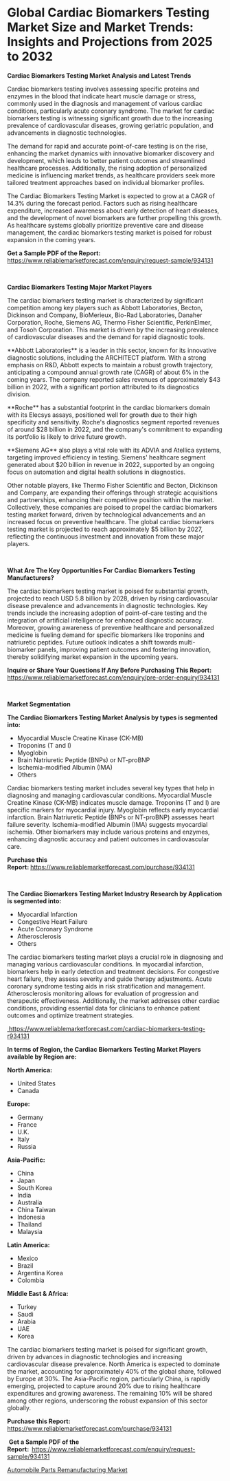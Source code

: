<p><h1>Global Cardiac Biomarkers Testing Market Size and Market Trends: Insights and Projections from 2025 to 2032</h1></p><p><strong>Cardiac Biomarkers Testing Market Analysis and Latest Trends</strong></p>
<p><p>Cardiac biomarkers testing involves assessing specific proteins and enzymes in the blood that indicate heart muscle damage or stress, commonly used in the diagnosis and management of various cardiac conditions, particularly acute coronary syndrome. The market for cardiac biomarkers testing is witnessing significant growth due to the increasing prevalence of cardiovascular diseases, growing geriatric population, and advancements in diagnostic technologies. </p><p>The demand for rapid and accurate point-of-care testing is on the rise, enhancing the market dynamics with innovative biomarker discovery and development, which leads to better patient outcomes and streamlined healthcare processes. Additionally, the rising adoption of personalized medicine is influencing market trends, as healthcare providers seek more tailored treatment approaches based on individual biomarker profiles. </p><p>The Cardiac Biomarkers Testing Market is expected to grow at a CAGR of 14.3% during the forecast period. Factors such as rising healthcare expenditure, increased awareness about early detection of heart diseases, and the development of novel biomarkers are further propelling this growth. As healthcare systems globally prioritize preventive care and disease management, the cardiac biomarkers testing market is poised for robust expansion in the coming years.</p></p>
<p><strong>Get a Sample PDF of the Report:&nbsp;</strong> <a href="https://www.reliablemarketforecast.com/enquiry/request-sample/934131?utm_campaign=3216&utm_medium=2&utm_source=Github&utm_content=ia&utm_term=07032025&utm_id=cardiac-biomarkers-testing">https://www.reliablemarketforecast.com/enquiry/request-sample/934131</a></p>
<p>&nbsp;</p>
<p><strong>Cardiac Biomarkers Testing Major Market Players</strong></p>
<p><p>The cardiac biomarkers testing market is characterized by significant competition among key players such as Abbott Laboratories, Becton, Dickinson and Company, BioMerieux, Bio-Rad Laboratories, Danaher Corporation, Roche, Siemens AG, Thermo Fisher Scientific, PerkinElmer, and Tosoh Corporation. This market is driven by the increasing prevalence of cardiovascular diseases and the demand for rapid diagnostic tools.</p><p>**Abbott Laboratories** is a leader in this sector, known for its innovative diagnostic solutions, including the ARCHITECT platform. With a strong emphasis on R&D, Abbott expects to maintain a robust growth trajectory, anticipating a compound annual growth rate (CAGR) of about 6% in the coming years. The company reported sales revenues of approximately $43 billion in 2022, with a significant portion attributed to its diagnostics division.</p><p>**Roche** has a substantial footprint in the cardiac biomarkers domain with its Elecsys assays, positioned well for growth due to their high specificity and sensitivity. Roche's diagnostics segment reported revenues of around $28 billion in 2022, and the company's commitment to expanding its portfolio is likely to drive future growth.</p><p>**Siemens AG** also plays a vital role with its ADVIA and Atellica systems, targeting improved efficiency in testing. Siemens' healthcare segment generated about $20 billion in revenue in 2022, supported by an ongoing focus on automation and digital health solutions in diagnostics.</p><p>Other notable players, like Thermo Fisher Scientific and Becton, Dickinson and Company, are expanding their offerings through strategic acquisitions and partnerships, enhancing their competitive position within the market. Collectively, these companies are poised to propel the cardiac biomarkers testing market forward, driven by technological advancements and an increased focus on preventive healthcare. The global cardiac biomarkers testing market is projected to reach approximately $5 billion by 2027, reflecting the continuous investment and innovation from these major players.</p></p>
<p>&nbsp;</p>
<p><strong>What Are The Key Opportunities For Cardiac Biomarkers Testing Manufacturers?</strong></p>
<p><p>The cardiac biomarkers testing market is poised for substantial growth, projected to reach USD 5.8 billion by 2028, driven by rising cardiovascular disease prevalence and advancements in diagnostic technologies. Key trends include the increasing adoption of point-of-care testing and the integration of artificial intelligence for enhanced diagnostic accuracy. Moreover, growing awareness of preventive healthcare and personalized medicine is fueling demand for specific biomarkers like troponins and natriuretic peptides. Future outlook indicates a shift towards multi-biomarker panels, improving patient outcomes and fostering innovation, thereby solidifying market expansion in the upcoming years.</p></p>
<p><strong>Inquire or Share Your Questions If Any Before Purchasing This Report:</strong> <a href="https://www.reliablemarketforecast.com/enquiry/pre-order-enquiry/934131?utm_campaign=3216&utm_medium=2&utm_source=Github&utm_content=ia&utm_term=07032025&utm_id=cardiac-biomarkers-testing">https://www.reliablemarketforecast.com/enquiry/pre-order-enquiry/934131</a></p>
<p>&nbsp;</p>
<p><strong>Market Segmentation</strong></p>
<p><strong>The Cardiac Biomarkers Testing Market Analysis by types is segmented into:</strong></p>
<p><ul><li>Myocardial Muscle Creatine Kinase (CK-MB)</li><li>Troponins (T and I)</li><li>Myoglobin</li><li>Brain Natriuretic Peptide (BNPs) or NT-proBNP</li><li>Ischemia-modified Albumin (IMA)</li><li>Others</li></ul></p>
<p><p>Cardiac biomarkers testing market includes several key types that help in diagnosing and managing cardiovascular conditions. Myocardial Muscle Creatine Kinase (CK-MB) indicates muscle damage. Troponins (T and I) are specific markers for myocardial injury. Myoglobin reflects early myocardial infarction. Brain Natriuretic Peptide (BNPs or NT-proBNP) assesses heart failure severity. Ischemia-modified Albumin (IMA) suggests myocardial ischemia. Other biomarkers may include various proteins and enzymes, enhancing diagnostic accuracy and patient outcomes in cardiovascular care.</p></p>
<p><strong>Purchase this Report:&nbsp;</strong><a href="https://www.reliablemarketforecast.com/purchase/934131?utm_campaign=3216&utm_medium=2&utm_source=Github&utm_content=ia&utm_term=07032025&utm_id=cardiac-biomarkers-testing">https://www.reliablemarketforecast.com/purchase/934131</a></p>
<p>&nbsp;</p>
<p><strong>The Cardiac Biomarkers Testing Market Industry Research by Application is segmented into:</strong></p>
<p><ul><li>Myocardial Infarction</li><li>Congestive Heart Failure</li><li>Acute Coronary Syndrome</li><li>Atherosclerosis</li><li>Others</li></ul></p>
<p><p>The cardiac biomarkers testing market plays a crucial role in diagnosing and managing various cardiovascular conditions. In myocardial infarction, biomarkers help in early detection and treatment decisions. For congestive heart failure, they assess severity and guide therapy adjustments. Acute coronary syndrome testing aids in risk stratification and management. Atherosclerosis monitoring allows for evaluation of progression and therapeutic effectiveness. Additionally, the market addresses other cardiac conditions, providing essential data for clinicians to enhance patient outcomes and optimize treatment strategies.</p></p>
<p><a href="https://www.reliablemarketforecast.com/cardiac-biomarkers-testing-r934131?utm_campaign=3216&utm_medium=2&utm_source=Github&utm_content=ia&utm_term=07032025&utm_id=cardiac-biomarkers-testing">&nbsp;https://www.reliablemarketforecast.com/cardiac-biomarkers-testing-r934131</a></p>
<p><strong>In terms of Region, the Cardiac Biomarkers Testing Market Players available by Region are:</strong></p>
<p>
    <p> <strong> North America: </strong>
        <ul>
            <li>United States</li>
            <li>Canada</li>
        </ul>
        </p> 
    <p> <strong> Europe: </strong>
        <ul>
            <li>Germany</li>
            <li>France</li>
            <li>U.K.</li>
            <li>Italy</li>
            <li>Russia</li>
        </ul>
        </p> 
    <p> <strong> Asia-Pacific: </strong>
        <ul>
            <li>China</li>
            <li>Japan</li>
            <li>South Korea</li>
            <li>India</li>
            <li>Australia</li>
            <li>China Taiwan</li>
            <li>Indonesia</li>
            <li>Thailand</li>
            <li>Malaysia</li>
        </ul>
        </p> 
    <p> <strong> Latin America: </strong>
        <ul>
            <li>Mexico</li>
            <li>Brazil</li>
            <li>Argentina Korea</li>
            <li>Colombia</li>
        </ul>
        </p> 
    <p> <strong> Middle East & Africa: </strong>
        <ul>
            <li>Turkey</li>
            <li>Saudi</li>
            <li>Arabia</li>
            <li>UAE</li>
            <li>Korea</li>
        </ul>
    </p>
    </p>
<p><p>The cardiac biomarkers testing market is poised for significant growth, driven by advances in diagnostic technologies and increasing cardiovascular disease prevalence. North America is expected to dominate the market, accounting for approximately 40% of the global share, followed by Europe at 30%. The Asia-Pacific region, particularly China, is rapidly emerging, projected to capture around 20% due to rising healthcare expenditures and growing awareness. The remaining 10% will be shared among other regions, underscoring the robust expansion of this sector globally.</p></p>
<p><strong>Purchase this Report: </strong><a href="https://www.reliablemarketforecast.com/purchase/934131?utm_campaign=3216&utm_medium=2&utm_source=Github&utm_content=ia&utm_term=07032025&utm_id=cardiac-biomarkers-testing">https://www.reliablemarketforecast.com/purchase/934131</a></p>
<p>&nbsp;<strong>Get a Sample PDF of the Report:&nbsp;&nbsp;</strong><a href="https://www.reliablemarketforecast.com/enquiry/request-sample/934131?utm_campaign=3216&utm_medium=2&utm_source=Github&utm_content=ia&utm_term=07032025&utm_id=cardiac-biomarkers-testing">https://www.reliablemarketforecast.com/enquiry/request-sample/934131</a></p>
<p><strong></strong></p>
<p><p><a href="https://github.com/osbornrdaflalo/Market-Research-Report-List-1/blob/main/automobile-parts-remanufacturing-market.md?utm_campaign=3216&utm_medium=2&utm_source=Github&utm_content=ia&utm_term=07032025&utm_id=cardiac-biomarkers-testing">Automobile Parts Remanufacturing Market</a></p></p>